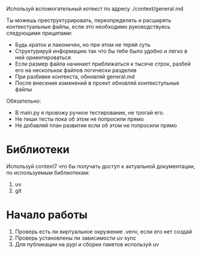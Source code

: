 Используй вспомогательный котекст по адресу ./context/general.md

Ты можешь преструктурировать, переопределять и расширять контекстуальные файлы, если это необходимо руководствуясь следующими приципами: 
- Будь краток и лаконичен, но при этом не теряй суть
- Структурируй информацию так что бы тебе было удобно и легко в ней ориентироваться
- Если размер файла начинает приближаться к тысяче строк, разбей его на несколькок файлов логически разделив
- При разбивке контекста, обновляй general.md
- После внесения изменений в проект обновляй контекстульные файлы

Обязательно: 
- В main.py я провожу ручное тестирование, не трогай его. 
- Не пиши тесты пока об этом не попросили прямо
- Не добавляй план развития если об этом не попросили прямо

# Библиотеки
Используй context7 что бы получать доступ к актуальной документации, по используемым библиотекам: 

1. uv
2. git

# Начало работы 
1. Проверь есть ли виртуальное окружение .venv, если его нет создай
2. Проверь установлены ли зависимости uv sync 
3. Для публикации на pypi и сборки пакетов используй uv 